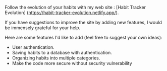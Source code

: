 Follow the evolution of your habits with my web site : [Habit Tracker Evolution] (https://habit-tracker-evolution.netlify.app/).

If you have suggestions to improve the site by adding new features, I would be immensely grateful for your help.

Here are some features I'd like to add (feel free to suggest your own ideas):

  - User authentication.
  - Saving habits to a database with authentication.
  - Organizing habits into multiple categories.
  - Make the code more secure without security vulnerability    
